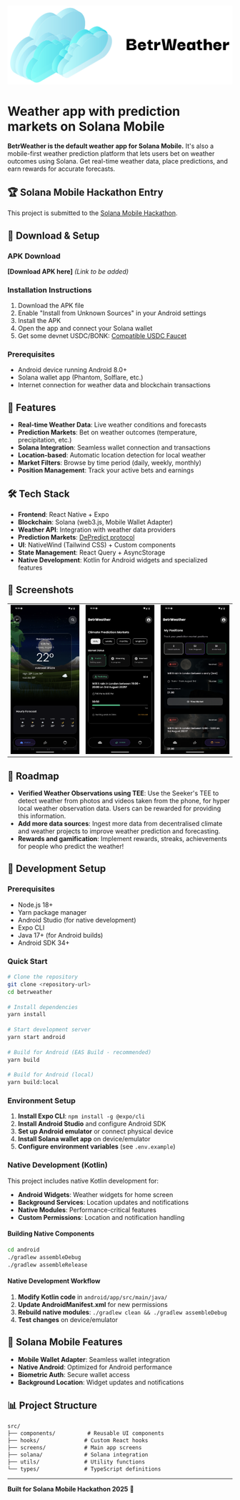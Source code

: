 <img src="./screenshots/betrWeather_logo.png" alt="BetrWeather Logo" />

# Weather app with prediction markets on Solana Mobile

**BetrWeather is the default weather app for Solana Mobile.**
It's also a mobile-first weather prediction platform that lets users bet on weather outcomes using Solana. Get real-time weather data, place predictions, and earn rewards for accurate forecasts.

## 🏆 Solana Mobile Hackathon Entry

This project is submitted to the [Solana Mobile Hackathon](https://solanamobile.radiant.nexus/).

## 📱 Download & Setup

### APK Download
**[Download APK here]** *(Link to be added)*

### Installation Instructions
1. Download the APK file
2. Enable "Install from Unknown Sources" in your Android settings
3. Install the APK
4. Open the app and connect your Solana wallet
5. Get some devnet USDC/BONK: [Compatible USDC Faucet](https://faucet.circle.com/)

### Prerequisites
- Android device running Android 8.0+
- Solana wallet app (Phantom, Solflare, etc.)
- Internet connection for weather data and blockchain transactions

## 🚀 Features

- **Real-time Weather Data**: Live weather conditions and forecasts
- **Prediction Markets**: Bet on weather outcomes (temperature, precipitation, etc.)
- **Solana Integration**: Seamless wallet connection and transactions
- **Location-based**: Automatic location detection for local weather
- **Market Filters**: Browse by time period (daily, weekly, monthly)
- **Position Management**: Track your active bets and earnings

## 🛠 Tech Stack

- **Frontend**: React Native + Expo
- **Blockchain**: Solana (web3.js, Mobile Wallet Adapter)
- **Weather API**: Integration with weather data providers
- **Prediction Markets**: [DePredict protocol](https://github.com/endcorp-hq/depredict)
- **UI**: NativeWind (Tailwind CSS) + Custom components
- **State Management**: React Query + AsyncStorage
- **Native Development**: Kotlin for Android widgets and specialized features

## 📸 Screenshots

<table>
  <tr>
    <td align="center">
      <img src="./screenshots/screenshot1.png" alt="Weather Dashboard" width=300 />
    </td>
    <td align="center">
      <img src="./screenshots/screenshot2.png" alt="Market Selection" width=300 />
    </td>
    <td align="center">
      <img src="./screenshots/screenshot3.png" alt="Position Management" width=300 />
    </td>
  </tr>
</table>

## 🚀 Roadmap
- **Verified Weather Observations using TEE**: Use the Seeker's TEE to detect weather from photos and videos taken from the phone, for hyper local weather observation data. Users can be rewarded for providing this information.  
- **Add more data sources**: Ingest more data from decentralised climate and weather projects to improve weather prediction and forecasting. 
- **Rewards and gamification**: Implement rewards, streaks, achievements for people who predict the weather!

## 🔧 Development Setup

### Prerequisites
- Node.js 18+
- Yarn package manager
- Android Studio (for native development)
- Expo CLI
- Java 17+ (for Android builds)
- Android SDK 34+

### Quick Start
```bash
# Clone the repository
git clone <repository-url>
cd betrweather

# Install dependencies
yarn install

# Start development server
yarn start android 

# Build for Android (EAS Build - recommended)
yarn build

# Build for Android (local)
yarn build:local
```

### Environment Setup
1. **Install Expo CLI**: `npm install -g @expo/cli`
2. **Install Android Studio** and configure Android SDK
3. **Set up Android emulator** or connect physical device
4. **Install Solana wallet app** on device/emulator
5. **Configure environment variables** (see `.env.example`)

### Native Development (Kotlin)
This project includes native Kotlin development for:
- **Android Widgets**: Weather widgets for home screen
- **Background Services**: Location updates and notifications
- **Native Modules**: Performance-critical features
- **Custom Permissions**: Location and notification handling

#### Building Native Components
```bash
cd android
./gradlew assembleDebug
./gradlew assembleRelease
```

#### Native Development Workflow
1. **Modify Kotlin code** in `android/app/src/main/java/`
2. **Update AndroidManifest.xml** for new permissions
3. **Rebuild native modules**: `./gradlew clean && ./gradlew assembleDebug`
4. **Test changes** on device/emulator

## 🎯 Solana Mobile Features

- **Mobile Wallet Adapter**: Seamless wallet integration
- **Native Android**: Optimized for Android performance
- **Biometric Auth**: Secure wallet access
- **Background Location**: Widget updates and notifications

## 📊 Project Structure

```
src/
├── components/          # Reusable UI components
├── hooks/              # Custom React hooks
├── screens/            # Main app screens
├── solana/             # Solana integration
├── utils/              # Utility functions
└── types/              # TypeScript definitions
```

---

**Built for Solana Mobile Hackathon 2025** 🚀
